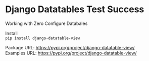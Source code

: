 # Django Datatables Test Success
Working with Zero Configure Databales

Install \
 `pip install django-datatable-view`
 
Package URL: https://pypi.org/project/django-datatable-view/  \
Examples URL: https://pypi.org/project/django-datatable-view/
